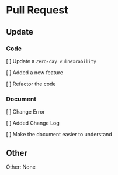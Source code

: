 # Pull Request 
## Update 
### Code
[  ] Update a `Zero-day vulnexrability`

[  ] Added a new feature

[  ] Refactor the code

### Document

[  ] Change Error

[  ] Added Change Log

[  ] Make the document easier to understand

## Other

Other: None